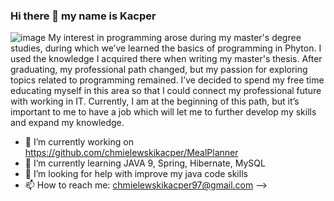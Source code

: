### Hi there 👋 my name is Kacper

![image](https://github.com/chmielewskikacper/chmielewskikacper/assets/137807430/6f96e721-dd38-46dd-9ad5-5c1f411ae0ed)
My interest in programming arose during my master's degree studies, during which we’ve learned the basics of programming in Phyton.
I used the knowledge I acquired there when writing my master's thesis. After graduating, my professional path changed, but my passion for
exploring topics related to programming remained. I’ve decided to spend my free time educating myself in this area so that I could connect my professional future
with working in IT. Currently, I am at the beginning of this path, but it’s important to me to have a job which will let me to further develop my skills and expand my knowledge.


- 🔭 I’m currently working on https://github.com/chmielewskikacper/MealPlanner
- 🌱 I’m currently learning JAVA 9, Spring, Hibernate, MySQL
- 🤔 I’m looking for help with improve my java code skills
- 📫 How to reach me: chmielewskikacper97@gmail.com
-->
